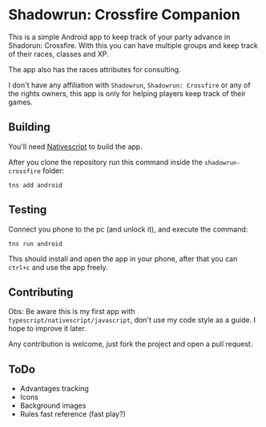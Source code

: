 # Shadowrun: Crossfire Companion

This is a simple Android app to keep track of your party advance in Shadorun: Crossfire.
With this you can have multiple groups and keep track of their races, classes and XP.

The app also has the races attributes for consulting.

I don't have any affiliation with ``Shadowrun``, ``Shadowrun: Crossfire`` or any of the rights owners, this app is only for helping players keep track of their games.

## Building

You'll need [Nativescript](https://www.nativescript.org/) to build the app.

After you clone the repository run this command inside the ```shadowrun-crossfire``` folder:
```
tns add android
```

## Testing

Connect you phone to the pc (and unlock it), and execute the command:
```
tns run android
```

This should install and open the app in your phone, after that you can ```ctrl+c``` and use the app freely.

## Contributing 

Obs: Be aware this is my first app with ```typescript/nativescript/javascript```, don't use my code style as a guide. I hope to improve it later.

Any contribution is welcome, just fork the project and open a pull request.

## ToDo

- Advantages tracking
- Icons
- Background images
- Rules fast reference (fast play?)